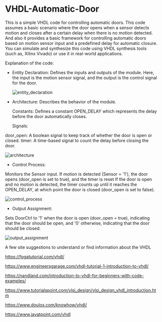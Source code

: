 # VHDL-Automatic-Door

This is a simple VHDL code for controlling automatic doors. This code assumes a basic scenario where the door opens when a sensor detects motion and closes after a certain delay when there is no motion detected. And also it provides a basic framework for controlling automatic doors based on motion sensor input and a predefined delay for automatic closure. You can simulate and synthesize this code using VHDL synthesis tools (such as, Xilinx Vivado) or use it in real-world applications.

Explanation of the code:

- Entity Declaration: Defines the inputs and outputs of the module. Here, the input is the motion sensor signal, and the output is the control signal for the door.

  ![entity_declaration](https://github.com/ProfUgur/VHDL-Automatic-Door/assets/148859613/392b06c0-f404-4cd2-ad1d-128153c0f501)

- Architecture: Describes the behavior of the module.

  Constants: Defines a constant OPEN_DELAY which represents the delay before the door automatically closes.

  Signals:

door_open: A boolean signal to keep track of whether the door is open or closed.
timer: A time-based signal to count the delay before closing the door.

![architecture](https://github.com/ProfUgur/VHDL-Automatic-Door/assets/148859613/0caae7a5-0051-4a4c-9abd-f8425e311f57)

- Control Process:

Monitors the Sensor input.
If motion is detected (Sensor = '1'), the door opens (door_open is set to true), and the timer is reset
If the door is open and no motion is detected, the timer counts up until it reaches the OPEN_DELAY, at which point the door is closed (door_open is set to false).

![control_process](https://github.com/ProfUgur/VHDL-Automatic-Door/assets/148859613/23deeb85-aae9-469d-8583-ae193dc9f19c)

- Output Assignment:

Sets DoorCtrl to '1' when the door is open (door_open = true), indicating that the door should be open, and '0' otherwise, indicating that the door should be closed.

![output_assignment](https://github.com/ProfUgur/VHDL-Automatic-Door/assets/148859613/3d9a0949-b858-4a7e-a9e5-a83f7a3e8258)

A few site suggestions to understand or find information about the VHDL

https://fpgatutorial.com/vhdl/

https://www.engineersgarage.com/vhdl-tutorial-1-introduction-to-vhdl/

https://nandland.com/introduction-to-vhdl-for-beginners-with-code-examples/

https://www.tutorialspoint.com/vlsi_design/vlsi_design_vhdl_introduction.htm

https://www.doulos.com/knowhow/vhdl/

https://www.javatpoint.com/vhdl
